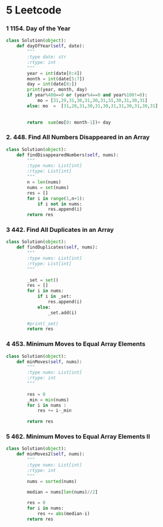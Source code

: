 # 5 Leetcode

### 1 1154. Day of the Year
``` python
class Solution(object):
    def dayOfYear(self, date):
        """
        :type date: str
        :rtype: int
        """
        year = int(date[0:4])
        month = int(date[5:7])
        day = int(date[8:])
        print(year, month, day)
        if year%400==0 or (year%4==0 and year%100!=0):
            mo = [31,29,31,30,31,30,31,31,30,31,30,31]
        else: mo  =  [31,28,31,30,31,30,31,31,30,31,30,31]
        
        
        return  sum(mo[0: month-1])+ day
```


### 2. 448. Find All Numbers Disappeared in an Array
```python
class Solution(object):
    def findDisappearedNumbers(self, nums):
        """
        :type nums: List[int]
        :rtype: List[int]
        """
        n = len(nums)
        nums = set(nums)
        res = []
        for i in range(1,n+1):
            if i not in nums:
                res.append(i) 
        return res
```

### 3 442. Find All Duplicates in an Array
```python
class Solution(object):
    def findDuplicates(self, nums):
        """
        :type nums: List[int]
        :rtype: List[int]
        """
        
        _set = set()
        res = []
        for i in nums:
            if i in _set:
                res.append(i)
            else:
                _set.add(i)
        
        #print(_set)
        return res

```

### 4 453. Minimum Moves to Equal Array Elements
```python
class Solution(object):
    def minMoves(self, nums):
        """
        :type nums: List[int]
        :rtype: int
        """
        
        res = 0
        _min = min(nums)
        for i in nums :
            res += i-_min
          
        return res

```


### 5 462. Minimum Moves to Equal Array Elements II
```python
class Solution(object):
    def minMoves2(self, nums):
        """
        :type nums: List[int]
        :rtype: int
        """
        nums = sorted(nums)
        
        median = nums[len(nums)//2]

        res = 0
        for i in nums:
            res += abs(median-i)
        return res

```
